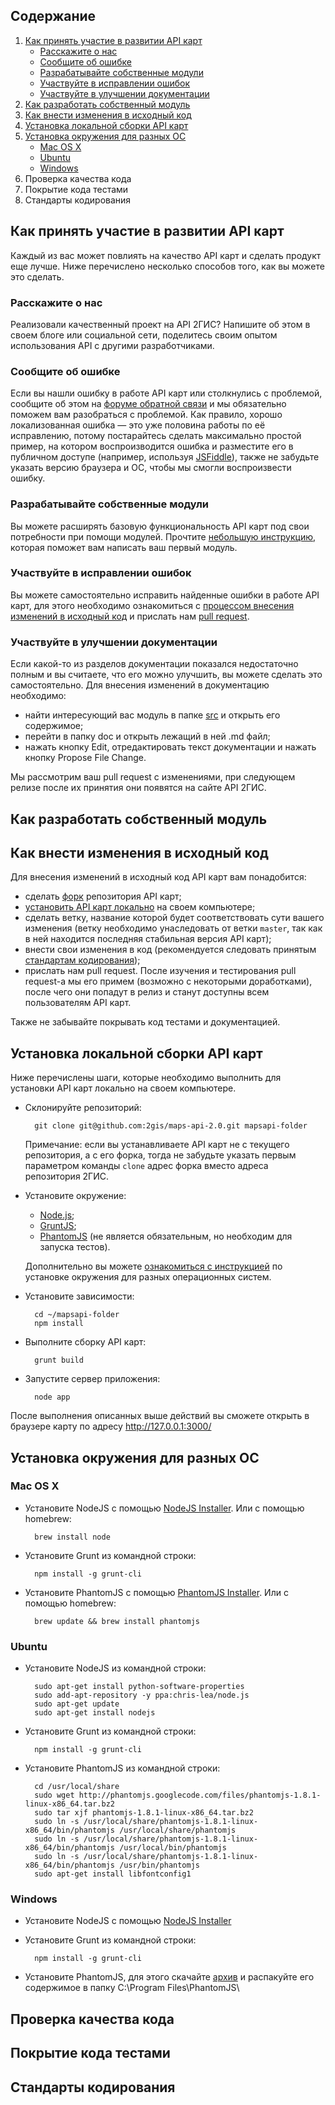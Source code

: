 ## Содержание
1. [Как принять участие в развитии API карт](#Как-принять-участие-в-развитии-api-карт)
    * [Расскажите о нас](#Расскажите-о-нас)
    * [Сообщите об ошибке](#Сообщите-об-ошибке)
    * [Разрабатывайте собственные модули](#Разрабатывайте-собственные-модули)
    * [Участвуйте в исправлении ошибок](#Участвуйте-в-исправлении-ошибок)
    * [Участвуйте в улучшении документации](#Участвуйте-в-улучшении-документации)
2. [Как разработать собственный модуль](#Как-разработать-собственный-модуль)
3. [Как внести изменения в исходный код](#Как-внести-изменения-в-исходный-код)
4. [Установка локальной сборки API карт](#Установка-локальной-сборки-api-карт)
5. [Установка окружения для разных ОС](#Установка-окружения-для-разных-ОС)
    * [Mac OS X](#mac-os-x)
    * [Ubuntu](#ubuntu)
    * [Windows](#windows)
6. Проверка качества кода
7. Покрытие кода тестами
8. Стандарты кодирования

## Как принять участие в развитии API карт
Каждый из вас может повлиять на качество API карт и сделать продукт еще лучше. Ниже перечислено несколько способов того, как вы можете это сделать.
### Расскажите о нас
Реализовали качественный проект на API 2ГИС? Напишите об этом в своем блоге или социальной сети, поделитесь своим опытом использования API с другими разработчиками.
### Сообщите об ошибке
Если вы нашли ошибку в работе API карт или столкнулись с проблемой, сообщите об этом на [форуме обратной связи](https://api2gis.uservoice.com) и мы обязательно поможем вам разобраться с проблемой. Как правило, хорошо локализованная ошибка — это уже половина работы по её исправлению, потому постарайтесь сделать максимально простой пример, на котором воспроизводится ошибка и разместите его в публичном доступе (например, используя [JSFiddle](http://jsfiddle.net/)), также не забудьте указать версию браузера и ОС, чтобы мы смогли воспроизвести ошибку.
### Разрабатывайте собственные модули
Вы можете расширять базовую функциональность API карт под свои потребности при помощи модулей. Прочтите [небольшую инструкцию](#Как-разработать-собственный-модуль), которая поможет вам написать ваш первый модуль.

### Участвуйте в исправлении ошибок
Вы можете самостоятельно исправить найденные ошибки в работе API карт, для этого необходимо ознакомиться с [процессом внесения изменений в исходный код](#Как-внести-изменения-в-исходный-код) и прислать нам [pull request](https://help.github.com/articles/using-pull-requests).
### Участвуйте в улучшении документации
Если какой-то из разделов документации показался недостаточно полным и вы считаете, что его можно улучшить, вы можете сделать это самостоятельно. Для внесения изменений в документацию необходимо:
* найти интересующий вас модуль в папке [src](https://github.com/2gis/maps-api-2.0/tree/master/src) и открыть его содержимое;
* перейти в папку doc и открыть лежащий в ней .md файл;
* нажать кнопку Edit, отредактировать текст документации и нажать кнопку Propose File Change.

Мы рассмотрим ваш pull request с изменениями, при следующем релизе после их принятия они появятся на сайте API 2ГИС.

## Как разработать собственный модуль

## Как внести изменения в исходный код
Для внесения изменений в исходный код API карт вам понадобится:
* сделать [форк](https://help.github.com/articles/fork-a-repo) репозитория API карт;
* [установить API карт локально](#Установка-локальной-сборки-api-карт) на своем компьютере;
* сделать ветку, название которой будет соответствовать сути вашего изменения (ветку необходимо унаследовать от ветки `master`, так как в ней находится последняя стабильная версия API карт);
* внести свои изменения в код (рекомендуется следовать принятым [стандартам кодирования](#Стандарты-кодирования));
* прислать нам pull request.
После изучения и тестирования pull request-а мы его примем (возможно с некоторыми доработками), после чего они попадут в релиз и станут доступны всем пользователям API карт.

Также не забывайте покрывать код тестами и документацией.
## Установка локальной сборки API карт
Ниже перечислены шаги, которые необходимо выполнить для установки API карт локально на своем компьютере.

* Склонируйте репозиторий:

        git clone git@github.com:2gis/maps-api-2.0.git mapsapi-folder

    Примечание: если вы устанавливаете API карт не с текущего репозитория, а с его форка, тогда не забудьте указать первым параметром команды `clone` адрес форка вместо адреса репозитория 2ГИС.
* Установите окружение:
    * [Node.js](http://nodejs.org/);
    * [GruntJS](http://gruntjs.com/);
    * [PhantomJS](http://phantomjs.org/download.html) (не является обязательным, но необходим для запуска тестов).
    
    Дополнительно вы можете [ознакомиться с инструкцией](#Установка-окружения-для-разных-ОС) по установке окружения для разных операционных систем.
* Установите зависимости:

        cd ~/mapsapi-folder
        npm install

* Выполните сборку API карт:

        grunt build

* Запустите сервер приложения:

        node app

После выполнения описанных выше действий вы сможете открыть в браузере карту по адресу http://127.0.0.1:3000/

## Установка окружения для разных ОС
### Mac OS X

* Установите NodeJS с помощью [NodeJS Installer](http://nodejs.org/download/). Или с помощью homebrew:
    
        brew install node

* Установите Grunt из командной строки:

        npm install -g grunt-cli

* Установите PhantomJS с помощью [PhantomJS Installer](http://phantomjs.org/download.html). Или с помощью homebrew:

        brew update && brew install phantomjs

### Ubuntu

* Установите NodeJS из командной строки:

        sudo apt-get install python-software-properties
        sudo add-apt-repository -y ppa:chris-lea/node.js
        sudo apt-get update
        sudo apt-get install nodejs

* Установите Grunt из командной строки:

        npm install -g grunt-cli

* Установите PhantomJS из командной строки:

        cd /usr/local/share
        sudo wget http://phantomjs.googlecode.com/files/phantomjs-1.8.1-linux-x86_64.tar.bz2
        sudo tar xjf phantomjs-1.8.1-linux-x86_64.tar.bz2
        sudo ln -s /usr/local/share/phantomjs-1.8.1-linux-x86_64/bin/phantomjs /usr/local/share/phantomjs
        sudo ln -s /usr/local/share/phantomjs-1.8.1-linux-x86_64/bin/phantomjs /usr/local/bin/phantomjs
        sudo ln -s /usr/local/share/phantomjs-1.8.1-linux-x86_64/bin/phantomjs /usr/bin/phantomjs
        sudo apt-get install libfontconfig1

### Windows

* Установите NodeJS с помощью [NodeJS Installer](http://nodejs.org/download/)

* Установите Grunt из командной строки:

        npm install -g grunt-cli

* Установите PhantomJS, для этого скачайте [архив](http://phantomjs.org/download.html) и распакуйте его содержимое в папку C:\Program Files\PhantomJS\

## Проверка качества кода

## Покрытие кода тестами

## Стандарты кодирования
